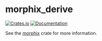 # morphix_derive

[![Crates.io](https://img.shields.io/crates/v/morphix_derive.svg)](https://crates.io/crates/morphix_derive)
[![Documentation](https://docs.rs/morphix_derive/badge.svg)](https://docs.rs/morphix_derive)

See the [morphix](https://crates.io/crates/morphix) crate for more information.
